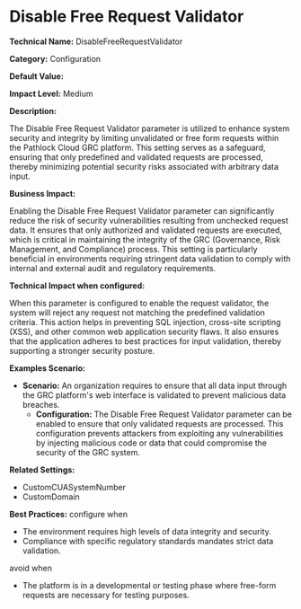 # Disable Free Request Validator

**Technical Name:** DisableFreeRequestValidator

**Category:** Configuration

**Default Value:**

**Impact Level:** Medium

**Description:**

The Disable Free Request Validator parameter is utilized to enhance system security and integrity by limiting unvalidated or free form requests within the Pathlock Cloud GRC platform. This setting serves as a safeguard, ensuring that only predefined and validated requests are processed, thereby minimizing potential security risks associated with arbitrary data input.

**Business Impact:**

Enabling the Disable Free Request Validator parameter can significantly reduce the risk of security vulnerabilities resulting from unchecked request data. It ensures that only authorized and validated requests are executed, which is critical in maintaining the integrity of the GRC (Governance, Risk Management, and Compliance) process. This setting is particularly beneficial in environments requiring stringent data validation to comply with internal and external audit and regulatory requirements.

**Technical Impact when configured:**

When this parameter is configured to enable the request validator, the system will reject any request not matching the predefined validation criteria. This action helps in preventing SQL injection, cross-site scripting (XSS), and other common web application security flaws. It also ensures that the application adheres to best practices for input validation, thereby supporting a stronger security posture.

**Examples Scenario:**

- **Scenario:** An organization requires to ensure that all data input through the GRC platform's web interface is validated to prevent malicious data breaches.
  - **Configuration:** The Disable Free Request Validator parameter can be enabled to ensure that only validated requests are processed. This configuration prevents attackers from exploiting any vulnerabilities by injecting malicious code or data that could compromise the security of the GRC system.

**Related Settings:**

- CustomCUASystemNumber
- CustomDomain

**Best Practices:** configure when 
- The environment requires high levels of data integrity and security.
- Compliance with specific regulatory standards mandates strict data validation.

avoid when 
- The platform is in a developmental or testing phase where free-form requests are necessary for testing purposes.